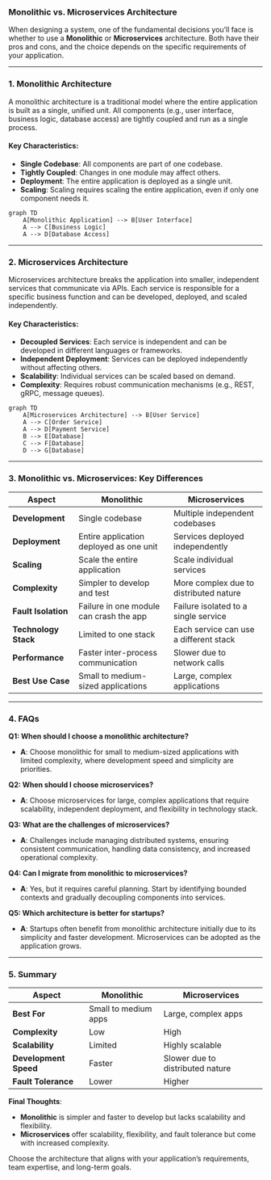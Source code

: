 ### Monolithic vs. Microservices Architecture

When designing a system, one of the fundamental decisions you’ll face is whether to use a **Monolithic** or **Microservices** architecture. Both have their pros and cons, and the choice depends on the specific requirements of your application.

---

### 1. **Monolithic Architecture**

A monolithic architecture is a traditional model where the entire application is built as a single, unified unit. All components (e.g., user interface, business logic, database access) are tightly coupled and run as a single process.

#### Key Characteristics:

- **Single Codebase**: All components are part of one codebase.
- **Tightly Coupled**: Changes in one module may affect others.
- **Deployment**: The entire application is deployed as a single unit.
- **Scaling**: Scaling requires scaling the entire application, even if only one component needs it.


```mermaid
graph TD
    A[Monolithic Application] --> B[User Interface]
    A --> C[Business Logic]
    A --> D[Database Access]
```

---

### 2. **Microservices Architecture**

Microservices architecture breaks the application into smaller, independent services that communicate via APIs. Each service is responsible for a specific business function and can be developed, deployed, and scaled independently.

#### Key Characteristics:

- **Decoupled Services**: Each service is independent and can be developed in different languages or frameworks.
- **Independent Deployment**: Services can be deployed independently without affecting others.
- **Scalability**: Individual services can be scaled based on demand.
- **Complexity**: Requires robust communication mechanisms (e.g., REST, gRPC, message queues).


```mermaid
graph TD
    A[Microservices Architecture] --> B[User Service]
    A --> C[Order Service]
    A --> D[Payment Service]
    B --> E[Database]
    C --> F[Database]
    D --> G[Database]
```

---

### 3. **Monolithic vs. Microservices: Key Differences**

| **Aspect**           | **Monolithic**                          | **Microservices**                      |
| -------------------- | --------------------------------------- | -------------------------------------- |
| **Development**      | Single codebase                         | Multiple independent codebases         |
| **Deployment**       | Entire application deployed as one unit | Services deployed independently        |
| **Scaling**          | Scale the entire application            | Scale individual services              |
| **Complexity**       | Simpler to develop and test             | More complex due to distributed nature |
| **Fault Isolation**  | Failure in one module can crash the app | Failure isolated to a single service   |
| **Technology Stack** | Limited to one stack                    | Each service can use a different stack |
| **Performance**      | Faster inter-process communication      | Slower due to network calls            |
| **Best Use Case**    | Small to medium-sized applications      | Large, complex applications            |

---

### 4. **FAQs**

**Q1: When should I choose a monolithic architecture?**

- **A**: Choose monolithic for small to medium-sized applications with limited complexity, where development speed and simplicity are priorities.

**Q2: When should I choose microservices?**

- **A**: Choose microservices for large, complex applications that require scalability, independent deployment, and flexibility in technology stack.

**Q3: What are the challenges of microservices?**

- **A**: Challenges include managing distributed systems, ensuring consistent communication, handling data consistency, and increased operational complexity.

**Q4: Can I migrate from monolithic to microservices?**

- **A**: Yes, but it requires careful planning. Start by identifying bounded contexts and gradually decoupling components into services.

**Q5: Which architecture is better for startups?**

- **A**: Startups often benefit from monolithic architecture initially due to its simplicity and faster development. Microservices can be adopted as the application grows.

---

### 5. **Summary**

| **Aspect**            | **Monolithic**       | **Microservices**                |
| --------------------- | -------------------- | -------------------------------- |
| **Best For**          | Small to medium apps | Large, complex apps              |
| **Complexity**        | Low                  | High                             |
| **Scalability**       | Limited              | Highly scalable                  |
| **Development Speed** | Faster               | Slower due to distributed nature |
| **Fault Tolerance**   | Lower                | Higher                           |

**Final Thoughts**:

- **Monolithic** is simpler and faster to develop but lacks scalability and flexibility.
- **Microservices** offer scalability, flexibility, and fault tolerance but come with increased complexity.

Choose the architecture that aligns with your application’s requirements, team expertise, and long-term goals.
